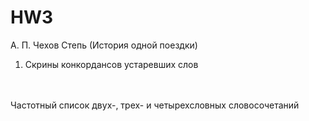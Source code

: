 # HW3
А. П. Чехов Степь (История одной поездки)
<br>
1. Скрины конкордансов устаревших слов
<br>
<br>
Частотный список двух-, трех- и четырехсловных словосочетаний
